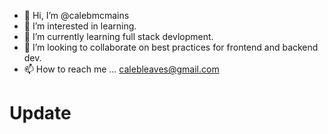 - 👋 Hi, I’m @calebmcmains
- 👀 I’m interested in learning.
- 🌱 I’m currently learning full stack devlopment.
- 💞️ I’m looking to collaborate on best practices for frontend and backend dev.
- 📫 How to reach me ... calebleaves@gmail.com

<!---
calebmcmains/calebmcmains is a ✨ special ✨ repository because its `README.md` (this file) appears on your GitHub profile.
You can click the Preview link to take a look at your changes.
--->

# Update
